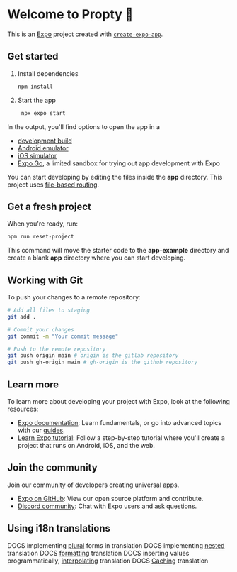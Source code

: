 # Welcome to Propty 👋

This is an [Expo](https://expo.dev) project created with [`create-expo-app`](https://www.npmjs.com/package/create-expo-app).

## Get started

1. Install dependencies

   ```bash
   npm install
   ```

2. Start the app

   ```bash
    npx expo start
   ```

In the output, you'll find options to open the app in a

- [development build](https://docs.expo.dev/develop/development-builds/introduction/)
- [Android emulator](https://docs.expo.dev/workflow/android-studio-emulator/)
- [iOS simulator](https://docs.expo.dev/workflow/ios-simulator/)
- [Expo Go](https://expo.dev/go), a limited sandbox for trying out app development with Expo

You can start developing by editing the files inside the **app** directory. This project uses [file-based routing](https://docs.expo.dev/router/introduction).

## Get a fresh project

When you're ready, run:

```bash
npm run reset-project
```

This command will move the starter code to the **app-example** directory and create a blank **app** directory where you can start developing.

## Working with Git

To push your changes to a remote repository:

```bash
# Add all files to staging
git add .

# Commit your changes
git commit -m "Your commit message"

# Push to the remote repository
git push origin main # origin is the gitlab repository
git push gh-origin main # gh-origin is the github repository
```

## Learn more

To learn more about developing your project with Expo, look at the following resources:

- [Expo documentation](https://docs.expo.dev/): Learn fundamentals, or go into advanced topics with our [guides](https://docs.expo.dev/guides).
- [Learn Expo tutorial](https://docs.expo.dev/tutorial/introduction/): Follow a step-by-step tutorial where you'll create a project that runs on Android, iOS, and the web.

## Join the community

Join our community of developers creating universal apps.

- [Expo on GitHub](https://github.com/expo/expo): View our open source platform and contribute.
- [Discord community](https://chat.expo.dev): Chat with Expo users and ask questions.

## Using i18n translations

DOCS implementing [plural](https://www.i18next.com/translation-function/plurals) forms in translation
DOCS implementing [nested](https://www.i18next.com/translation-function/nesting) translation
DOCS [formatting](https://www.i18next.com/translation-function/formatting) translation
DOCS inserting values programmatically, [interpolating](https://www.i18next.com/translation-function/interpolation) translation
DOCS [Caching](https://www.i18next.com/how-to/caching) translation
